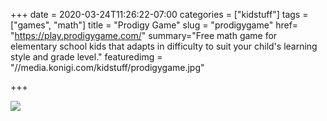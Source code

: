+++
date = 2020-03-24T11:26:22-07:00
categories = ["kidstuff"]
tags = ["games", "math"]
title = "Prodigy Game"
slug = "prodigygame"
href= "https://play.prodigygame.com/"
summary="Free math game for elementary school kids that adapts in difficulty to suit your child's learning style and grade level."
featuredimg = "//media.konigi.com/kidstuff/prodigygame.jpg"

+++

<img src="//media.konigi.com/kidstuff/prodigygame.jpg" />

